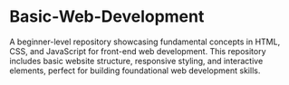 # Basic-Web-Development
A beginner-level repository showcasing fundamental concepts in HTML, CSS, and JavaScript for front-end web development. This repository includes basic website structure, responsive styling, and interactive elements, perfect for building foundational web development skills.

